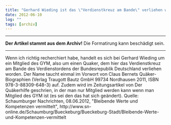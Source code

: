 ```yaml
---
title: "Gerhard Wieding ist das \"Verdienstkreuz am Bande\" verliehen worden"
date: 2012-06-10
log: ""
tags: [archiv]
---
```

<hr><b>Der Artikel stammt aus dem Archiv!</b> Die Formatirung kann beschädigt sein.<hr>
<p>Wenn ich richtig recherchiert habe, handelt es sich bei Gerhard Wieding um ein Mitglied des GYM, also um einen Quaker, dem hier das Verdienstkreuz am Bande des Verdienstordens der Bundesrepublik Deutschland verliehen worden. Der Name taucht einmal im Vorwort von Claus Bernets Quäker-Biographien (Verlag Traugott Bautz GmbH 99734 Nordhausen 2011, ISBN 978-3-88309-648-3) auf. Zudem wird im Zeitungsartikel von Der Quäkerhilfe geschrien, in der man nur Mitglied werden kann wenn man Mitglied des GYM ist (es sei den das hat sich geändert).  Quelle: Schaumburger Nachrichten, 08.06.2012, "Bleibende Werte und Kompetenzen vermittelt", http://www.sn-online.de/Schaumburg/Bueckeburg/Bueckeburg-Stadt/Bleibende-Werte-und-Kompetenzen-vermittelt </p>

